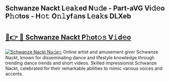 ## Schwanze Nackt L𝚎a𝚔ed N𝚞𝚍e - Part-aVG Vi𝚍𝚎o P𝚑𝚘tos - H𝚘𝚝 O𝚗𝚕yf𝚊ns L𝚎a𝚔s DLXeb

# <h2><a href="http://kfczlp.oniu.top/?m=Schwanze+Nackt">🔗👉 🔴 Schwanze Nackt P𝚑ot𝚘𝚜 V𝚒d𝚎o</a></h2>

[![Schwanze Nackt Nu𝚍e𝚜](https://i.imgur.com/0qMVB7G.gif)](http://kfczlp.oniu.top/?m=Schwanze+Nackt)
Online artist and amusement giver Schwanze Nackt, known for disseminating dance and lifestyle knowledge through trending dance trends and short videos. Skilled impressionist Schwanze Nackt, celebrated for their remarkable abilities to mimic various voices and accents.  
